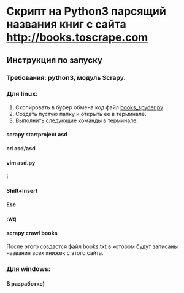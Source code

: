 # Скрипт на Python3 парсящий названия книг с сайта http://books.toscrape.com

## Инструкция по запуску
### Требования: python3, модуль Scrapy.
### Для linux:
1. Скопировать в буфер обмена код файл
[books_spyder.py](https://github.com/FilArt/scraping/blob/master/books_spider.py)
2. Создать пустую папку и открыть ее в терминале.
3. Выполнить следующие команды в терминале:
     
#### scrapy startproject asd
#### cd asd/asd
#### vim asd.py
#### i
#### Shift+Insert
#### Esc
#### :wq
#### scrapy crawl books


После этого создастся файл books.txt в котором будут записаны названия всех книжек с этого сайта.

### Для windows:
#### В разработке)
